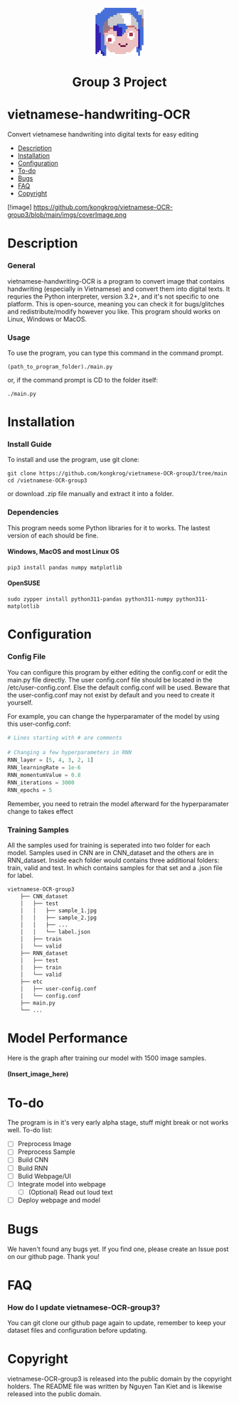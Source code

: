 <p align="center">
    <img src="https://github.com/kongkrog/vietnamese-OCR-group3/blob/main/imgs/groupIcon.webp">
    <h1 align="center"> Group 3 Project </h1>
</p>

# vietnamese-handwriting-OCR
Convert vietnamese handwriting into digital texts for easy editing

* [Description](#description)
* [Installation](#installation)
* [Configuration](#configuration)
* [To-do](#to-do)
* [Bugs](#bugs)
* [FAQ](#faq)
* [Copyright](#copyright)

[!image] https://github.com/kongkrog/vietnamese-OCR-group3/blob/main/imgs/coverImage.png

# Description

### General
vietnamese-handwriting-OCR is a program to convert image that contains handwriting (especially in Vietnamese) and convert them into digital texts. It requries the Python interpreter, version 3.2+, and it's not specific to one platform. This is open-source, meaning you can check it for bugs/glitches and redistribute/modify however you like. This program should works on Linux, Windows or MacOS.

### Usage
To use the program, you can type this command in the command prompt.
```
(path_to_program_folder)./main.py
```
or, if the command prompt is CD to the folder itself:
```
./main.py
```

# Installation

### Install Guide
To install and use the program, use git clone:
```
git clone https://github.com/kongkrog/vietnamese-OCR-group3/tree/main
cd /vietnamese-OCR-group3
```
or download .zip file manually and extract it into a folder.

### Dependencies

This program needs some Python libraries for it to works. The lastest version of each should be fine.
#### Windows, MacOS and most Linux OS
```
pip3 install pandas numpy matplotlib
```

#### OpenSUSE
```
sudo zypper install python311-pandas python311-numpy python311-matplotlib
```

# Configuration

### Config File
You can configure this program by either editing the config.conf or edit the main.py file directly.
The user config.conf file should be located in the /etc/user-config.conf. Else the default config.conf
will be used. Beware that the user-config.conf may not exist by default and you need to create it yourself.

For example, you can change the hyperparamater of the model by using this user-config.conf:
```python
# Lines starting with # are comments

# Changing a few hyperparameters in RNN
RNN_layer = [5, 4, 3, 2, 1]
RNN_learningRate = 1e-6
RNN_momentumValue = 0.8
RNN_iterations = 3000
RNN_epochs = 5
```
Remember, you need to retrain the model afterward for the hyperparamater change to takes effect

### Training Samples
All the samples used for training is seperated into two folder for each model.
Samples used in CNN are in CNN_dataset and the others are in RNN_dataset.
Inside each folder would contains three additional folders: train, valid and test. In which contains samples for that set and a .json file for label.

```
vietnamese-OCR-group3
    ├── CNN_dataset
    │   ├── test
    │   │   ├── sample_1.jpg
    │   │   ├── sample_2.jpg
    │   │   ├── ...
    │   │   └── label.json
    │   ├── train
    │   └── valid
    ├── RNN_dataset
    │   ├── test
    │   ├── train
    │   └── valid
    ├── etc
    │   ├── user-config.conf
    │   └── config.conf
    ├── main.py
    └── ...
```

# Model Performance
Here is the graph after training our model with 1500 image samples.

#### (Insert_image_here)

# To-do
The program is in it's very early alpha stage, stuff might break or not works well.
To-do list:
- [ ] Preprocess Image
- [ ] Preprocess Sample
- [ ] Build CNN
- [ ] Build RNN
- [ ] Bulid Webpage/UI
- [ ] Integrate model into webpage
   - [ ] (Optional) Read out loud text
- [ ] Deploy webpage and model

# Bugs
We haven't found any bugs yet. If you find one, please create an Issue post on our github page. Thank you!

# FAQ
### How do I update vietnamese-OCR-group3?
You can git clone our github page again to update, remember to keep your dataset files and configuration before updating.

# Copyright
vietnamese-OCR-group3 is released into the public domain by the copyright holders.
The README file was written by Nguyen Tan Kiet and is likewise released into the public domain.
